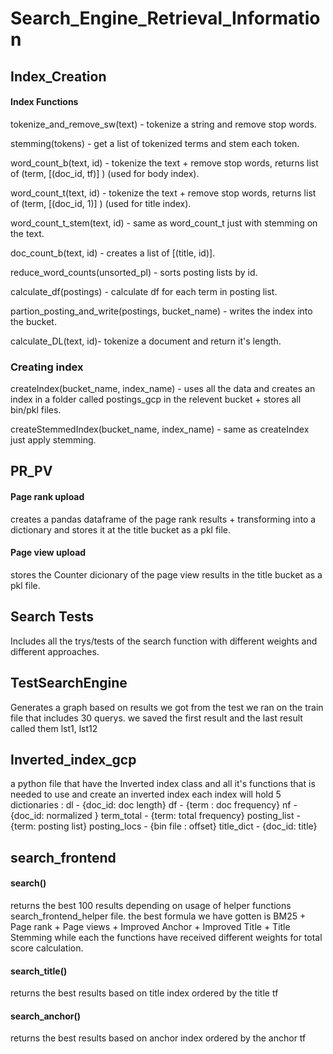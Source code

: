# Search_Engine_Retrieval_Information

## Index_Creation 

#### Index Functions 

tokenize_and_remove_sw(text) - tokenize a string and remove stop words.

stemming(tokens) - get a list of tokenized terms and stem each token.

word_count_b(text, id) - tokenize the text + remove stop words, returns list of (term, [(doc_id, tf)] )  (used for body index).

word_count_t(text, id) - tokenize the text + remove stop words, returns list of (term, [(doc_id, 1)] )  (used for title index).

word_count_t_stem(text, id) - same as word_count_t just with stemming on the text.

doc_count_b(text, id) - creates a list of [(title, id)].

reduce_word_counts(unsorted_pl) - sorts posting lists by id.

calculate_df(postings) - calculate df for each term in posting list.

partion_posting_and_write(postings, bucket_name) - writes the index into the bucket.

calculate_DL(text, id)- tokenize a document and return it's length.

### Creating index

createIndex(bucket_name, index_name) - uses all the data and creates an index in a folder called postings_gcp in the relevent bucket + 
                                       stores all bin/pkl files.
                                       
createStemmedIndex(bucket_name, index_name) - same as createIndex just apply stemming.

## PR_PV

#### Page rank upload
creates a pandas dataframe of the page rank results + transforming into a dictionary and stores it at the title bucket as a 
pkl file.

#### Page view upload
stores the Counter dicionary of the page view results in the title bucket as a pkl file.

## Search Tests 

Includes all the trys/tests of the search function with different weights and different approaches.

## TestSearchEngine

Generates a graph based on results we got from the test we ran on the train file that includes 30 querys.
we saved the first result and the last result called them lst1, lst12

## Inverted_index_gcp

a python file that have the Inverted index class and all it's functions that is needed to use and create an inverted index
each index will hold 5 dictionaries : 
  dl - {doc_id: doc length}
  df - {term : doc frequency}
  nf - {doc_id: normalized }
  term_total - {term: total frequency}
  posting_list - {term: posting list}
  posting_locs - {bin file : offset}
  title_dict - {doc_id: title}

## search_frontend

#### search()
returns the best 100 results depending on usage of helper functions search_frontend_helper file.
the best formula we have gotten is BM25 + Page rank + Page views + Improved Anchor + Improved Title + Title Stemming 
while each the functions have received different weights for total score calculation.

#### search_title()
returns the best results based on title index ordered by the title tf

#### search_anchor() 
returns the best results based on anchor index ordered by the anchor tf


